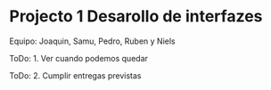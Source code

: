# Projecto 1 Desarollo de interfazes
Equipo: Joaquin, Samu, Pedro, Ruben y Niels


ToDo: 1. Ver cuando podemos quedar

ToDo: 2. Cumplir entregas previstas
